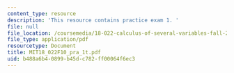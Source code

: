 ```yaml
---
content_type: resource
description: 'This resource contains practice exam 1. '
file: null
file_location: /coursemedia/18-022-calculus-of-several-variables-fall-2010/b488a6b40899b45dc782ff00064f6ec3_MIT18_022F10_pra_1t.pdf
file_type: application/pdf
resourcetype: Document
title: MIT18_022F10_pra_1t.pdf
uid: b488a6b4-0899-b45d-c782-ff00064f6ec3
---
```


